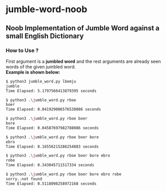 # jumble-word-noob
## Noob Implementation of Jumble Word against a small English Dictionary
### How to Use ?
First argument is a **jumbled word** and the rest arguments are already seen words of the given jumbled word.
<br>**Example is shown below:**

```bash
$ python3 jumble_word.py lbemju
jumble
Time Elapsed: 5.1797566413879395 seconds

$ python3 .\jumble_word.py rboe
boer
Time Elapsed: 0.041929006576538086 seconds

$ python3 .\jumble_word.py rboe boer
bore
Time Elapsed: 0.04587697982788086 seconds

$ python3 .\jumble_word.py rboe boer bore
ebro
Time Elapsed: 0.16556215286254883 seconds

$ python3 .\jumble_word.py rboe boer bore ebro
robe
Time Elapsed: 0.343045711517334 seconds

$ python3 .\jumble_word.py rboe boer bore ebro robe
sorry..not found
Time Elapsed: 0.5118098258972168 seconds
```
